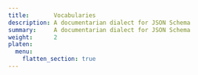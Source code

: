 ```yaml
---
title:       Vocabularies
description: A documentarian dialect for JSON Schema
summary:     A documentarian dialect for JSON Schema
weight:      2
platen:
  menu:
    flatten_section: true
---
```

